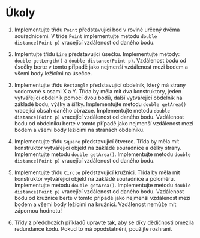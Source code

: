 # Úkoly

1. Implementujte třídu `Point` představující bod v rovině určený dvěma souřadnicemi. V tříde `Point` implementujte metodu `double distance(Point p)` vracející vzdálenost od daného bodu.

2. Implentujte třídu `Line` představující úsečku. Implementujte metody: `double getLength()` a `double distance(Point p)`. Vzdálenost bodu od úsečky berte v tomto případě jako nejmenší vzdálenost mezi bodem a všemi body ležícími na úsečce.

3. Implementujte třídu `Rectangle` představující obdelník, který má strany vodorovné s osami X a Y. Třída by měla mít dva konstruktory, jeden vytvářející obdelník pomocí dvou bodů, další vytvářející obdelník na základě bodu, výšky a šířky. Implementujte metodu `double getArea()` vracející obsah daného obrazce. Implementujte metodu `double distance(Point p)` vracející vzdálenost od daného bodu. Vzdálenost bodu od obdelníku berte v tomto případě jako nejmenší vzdálenost mezi bodem a všemi body ležícími na stranách obdelníku.

4. Implementujte třídu `Square` představující čtverec. Třída by měla mít konstruktor vytvářející objekt na zákládě souřadnice a délky strany. Implementujte metodu `double getArea()`. Implementujte metodu `double distance(Point p)` vracející vzdálenost od daného bodu.

5. Implementujte třídu `Circle` představující kružnici. Třída by měla mít konstruktor vytvářející objekt na zákládě souřadnice a poloměru. Implementujte metodu `double getArea()`. Implementujte metodu `double distance(Point p)` vracející vzdálenost od daného bodu. Vzdálenost bodu od kružnice berte v tomto případě jako nejmenší vzdálenost mezi bodem a všemi body ležícími na kružnici. Vzdálenost nemůže mít zápornou hodnotu!

6. Třídy z předchozích příkladů upravte tak, aby se díky dědičnosti omezila redundance kódu. Pokud to má opodstatnění, použijte rozhraní.
